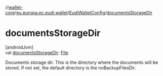 //[wallet-core](../../../index.md)/[eu.europa.ec.eudi.wallet](../index.md)/[EudiWalletConfig](index.md)/[documentsStorageDir](documents-storage-dir.md)

# documentsStorageDir

[androidJvm]\
val [documentsStorageDir](documents-storage-dir.md): [File](https://developer.android.com/reference/kotlin/java/io/File.html)

Documents storage dir. This is the directory where the documents will be stored. If not set, the default directory is the noBackupFilesDir.
